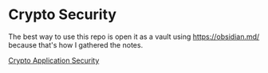 # Crypto Security

The best way to use this repo is open it as a vault using https://obsidian.md/ because that's how I gathered the notes.

[Crypto Application Security](https://github.com/etsploit/crypto-sec/tree/main/application-security)

